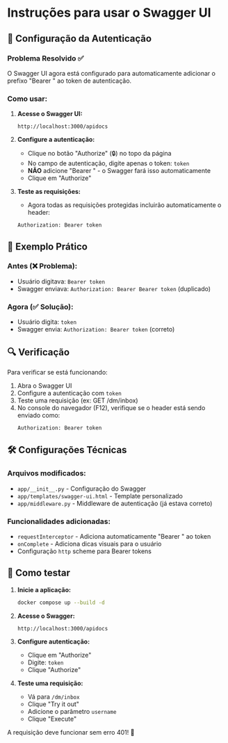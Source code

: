 # Instruções para usar o Swagger UI

## 🔧 Configuração da Autenticação

### Problema Resolvido ✅
O Swagger UI agora está configurado para automaticamente adicionar o prefixo "Bearer " ao token de autenticação.

### Como usar:

1. **Acesse o Swagger UI:**
   ```
   http://localhost:3000/apidocs
   ```

2. **Configure a autenticação:**
   - Clique no botão "Authorize" (🔒) no topo da página
   - No campo de autenticação, digite apenas o token: `token`
   - **NÃO** adicione "Bearer " - o Swagger fará isso automaticamente
   - Clique em "Authorize"

3. **Teste as requisições:**
   - Agora todas as requisições protegidas incluirão automaticamente o header:
   ```
   Authorization: Bearer token
   ```

## 📝 Exemplo Prático

### Antes (❌ Problema):
- Usuário digitava: `Bearer token`
- Swagger enviava: `Authorization: Bearer Bearer token` (duplicado)

### Agora (✅ Solução):
- Usuário digita: `token`
- Swagger envia: `Authorization: Bearer token` (correto)

## 🔍 Verificação

Para verificar se está funcionando:

1. Abra o Swagger UI
2. Configure a autenticação com `token`
3. Teste uma requisição (ex: GET /dm/inbox)
4. No console do navegador (F12), verifique se o header está sendo enviado como:
   ```
   Authorization: Bearer token
   ```

## 🛠️ Configurações Técnicas

### Arquivos modificados:
- `app/__init__.py` - Configuração do Swagger
- `app/templates/swagger-ui.html` - Template personalizado
- `app/middleware.py` - Middleware de autenticação (já estava correto)

### Funcionalidades adicionadas:
- `requestInterceptor` - Adiciona automaticamente "Bearer " ao token
- `onComplete` - Adiciona dicas visuais para o usuário
- Configuração `http` scheme para Bearer tokens

## 🚀 Como testar

1. **Inicie a aplicação:**
   ```bash
   docker compose up --build -d
   ```

2. **Acesse o Swagger:**
   ```
   http://localhost:3000/apidocs
   ```

3. **Configure autenticação:**
   - Clique em "Authorize"
   - Digite: `token`
   - Clique "Authorize"

4. **Teste uma requisição:**
   - Vá para `/dm/inbox`
   - Clique "Try it out"
   - Adicione o parâmetro `username`
   - Clique "Execute"

A requisição deve funcionar sem erro 401! 🎉
